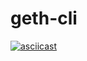 # geth-cli

[![asciicast](https://asciinema.org/a/N1YiwJtLsfW4wGe3ZywN2mea0.svg)](https://asciinema.org/a/N1YiwJtLsfW4wGe3ZywN2mea0)

